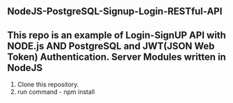 NodeJS-PostgreSQL-Signup-Login-RESTful-API
--------------------------------------------
This repo is an example of Login-SignUP API with NODE.js AND PostgreSQL and JWT(JSON Web Token) Authentication.
Server Modules written in NodeJS
--------------------------------
1. Clone this repository.
2. run command - npm install